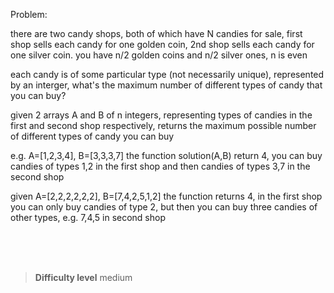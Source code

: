 Problem:

there are two candy shops, both of which have N candies for sale, 
first shop sells each candy for one golden coin, 2nd shop sells
each candy for one silver coin. you have n/2 golden coins and n/2
silver ones, n is even

each candy is of some particular type (not necessarily unique),
represented by an interger, what's the maximum number of different
types of candy that you can buy?

given 2 arrays A and B of n integers, representing types of candies in
the first and second shop respectively, returns the maximum possible
number of different types of candy you can buy

e.g.
A=[1,2,3,4], B=[3,3,3,7]
the function solution(A,B) return 4, you can buy candies of types 1,2
in the first shop and then candies of types 3,7 in the second shop

given
A=[2,2,2,2,2,2], B=[7,4,2,5,1,2]
the function returns 4, in the first shop you can only buy candies of type 2,
but then you can buy three candies of other types, e.g. 7,4,5 in second shop


<br><br><br>

> **Difficulty level**
> medium


